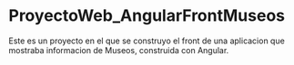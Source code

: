 # ProyectoWeb_AngularFrontMuseos
Este es un proyecto en el que se construyo el front de una aplicacion que mostraba informacion de Museos, construida con Angular.
